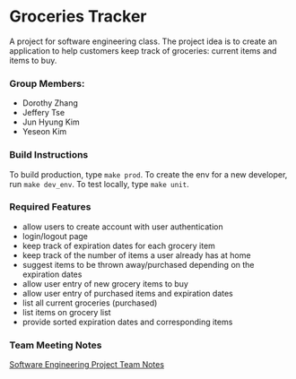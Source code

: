 # Groceries Tracker
A project for software engineering class. The project idea is to create 
an application to help customers keep track of groceries: current items and items to buy.

### Group Members: 
- Dorothy Zhang
- Jeffery Tse
- Jun Hyung Kim
- Yeseon Kim

### Build Instructions
To build production, type `make prod`.
To create the env for a new developer, run `make dev_env`.
To test locally, type `make unit`.

### Required Features
- allow users to create account with user authentication
- login/logout page
- keep track of expiration dates for each grocery item
- keep track of the number of items a user already has at home
- suggest items to be thrown away/purchased depending on the expiration dates
- allow user entry of new grocery items to buy
- allow user entry of purchased items and expiration dates
- list all current groceries (purchased)
- list items on grocery list
- provide sorted expiration dates and corresponding items

### Team Meeting Notes
[Software Engineering Project Team Notes](https://docs.google.com/document/d/11KMQVGyT2PAPuXw1jjtB6jfMHi0jvwKVs2K-rYYlDuw/edit?usp=sharing)